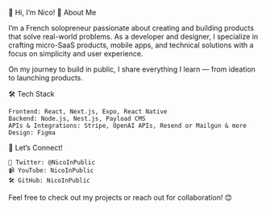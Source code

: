 👋 Hi, I’m Nico!
🚀 About Me

I’m a French solopreneur passionate about creating and building products that solve real-world problems. As a developer and designer, I specialize in crafting micro-SaaS products, mobile apps, and technical solutions with a focus on simplicity and user experience.

On my journey to build in public, I share everything I learn — from ideation to launching products.

🛠️ Tech Stack

    Frontend: React, Next.js, Expo, React Native
    Backend: Node.js, Nest.js, Payload CMS
    APIs & Integrations: Stripe, OpenAI APIs, Resend or Mailgun & more
    Design: Figma

🌟 Let’s Connect!

    💬 Twitter: @NicoInPublic
    📹 YouTube: NicoInPublic
    🛠️ GitHub: NicoInPublic

Feel free to check out my projects or reach out for collaboration! 😊
